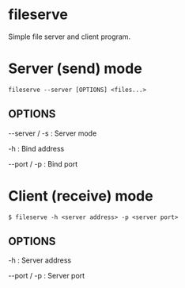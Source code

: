 # fileserve
Simple file server and client program.

# Server (send) mode

```
fileserve --server [OPTIONS] <files...>
```

## OPTIONS
--server / -s
:    Server mode

-h
:    Bind address

--port / -p
:    Bind port

# Client (receive) mode

```
$ fileserve -h <server address> -p <server port>
```

## OPTIONS
-h
:    Server address

--port / -p
:    Server port
